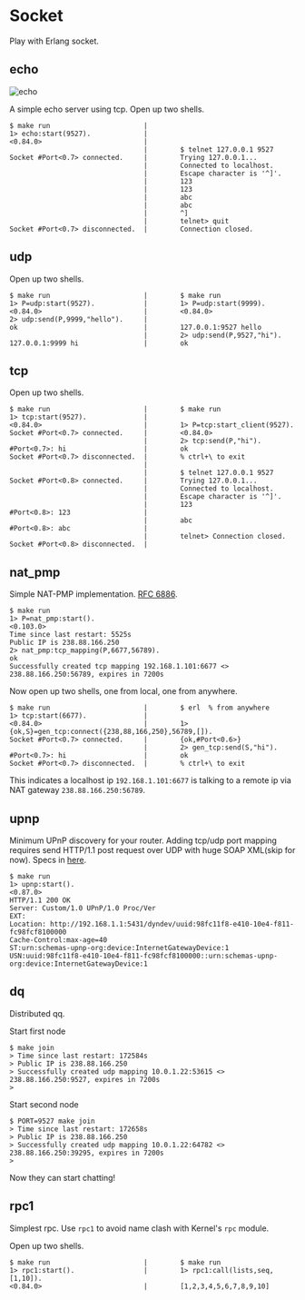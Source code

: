 # Socket

Play with Erlang socket.

## echo

![echo](../assets/echo.gif?raw=true)

A simple echo server using tcp. Open up two shells.

```
$ make run                       |
1> echo:start(9527).             |
<0.84.0>                         |
                                 |        $ telnet 127.0.0.1 9527
Socket #Port<0.7> connected.     |        Trying 127.0.0.1...
                                 |        Connected to localhost.
                                 |        Escape character is '^]'.
                                 |        123
                                 |        123
                                 |        abc
                                 |        abc
                                 |        ^]
                                 |        telnet> quit
Socket #Port<0.7> disconnected.  |        Connection closed.
```

## udp

Open up two shells.

```
$ make run                       |        $ make run
1> P=udp:start(9527).            |        1> P=udp:start(9999).
<0.84.0>                         |        <0.84.0>
2> udp:send(P,9999,"hello").     |
ok                               |        127.0.0.1:9527 hello
                                 |        2> udp:send(P,9527,"hi").
127.0.0.1:9999 hi                |        ok
```

## tcp

Open up two shells.

```
$ make run                       |        $ make run
1> tcp:start(9527).              |
<0.84.0>                         |        1> P=tcp:start_client(9527).
Socket #Port<0.7> connected.     |        <0.84.0>
                                 |        2> tcp:send(P,"hi").
#Port<0.7>: hi                   |        ok
Socket #Port<0.7> disconnected.  |        % ctrl+\ to exit
                                 |
                                 |        $ telnet 127.0.0.1 9527
Socket #Port<0.8> connected.     |        Trying 127.0.0.1...
                                 |        Connected to localhost.
                                 |        Escape character is '^]'.
                                 |        123
#Port<0.8>: 123                  |
                                 |        abc
#Port<0.8>: abc                  |
                                 |        telnet> Connection closed.
Socket #Port<0.8> disconnected.  |
```

## nat_pmp

Simple NAT-PMP implementation. [RFC 6886](https://tools.ietf.org/html/rfc6886).

```
$ make run
1> P=nat_pmp:start().
<0.103.0>
Time since last restart: 5525s
Public IP is 238.88.166.250
2> nat_pmp:tcp_mapping(P,6677,56789).
ok
Successfully created tcp mapping 192.168.1.101:6677 <> 238.88.166.250:56789, expires in 7200s
```

Now open up two shells, one from local, one from anywhere.

```
$ make run                       |        $ erl  % from anywhere
1> tcp:start(6677).              |
<0.84.0>                         |        1> {ok,S}=gen_tcp:connect({238,88,166,250},56789,[]).
Socket #Port<0.7> connected.     |        {ok,#Port<0.6>}
                                 |        2> gen_tcp:send(S,"hi").
#Port<0.7>: hi                   |        ok
Socket #Port<0.7> disconnected.  |        % ctrl+\ to exit
```

This indicates a localhost ip `192.168.1.101:6677` is talking to a remote ip via NAT gateway `238.88.166.250:56789`.

## upnp

Minimum UPnP discovery for your router. Adding tcp/udp port mapping requires send HTTP/1.1 post request over UDP with huge SOAP XML(skip for now). Specs in [here](http://upnp.org/specs/gw/UPnP-gw-WANIPConnection-v1-Service.pdf).

```
$ make run
1> upnp:start().
<0.87.0>
HTTP/1.1 200 OK
Server: Custom/1.0 UPnP/1.0 Proc/Ver
EXT:
Location: http://192.168.1.1:5431/dyndev/uuid:98fc11f8-e410-10e4-f811-fc98fcf8100000
Cache-Control:max-age=40
ST:urn:schemas-upnp-org:device:InternetGatewayDevice:1
USN:uuid:98fc11f8-e410-10e4-f811-fc98fcf8100000::urn:schemas-upnp-org:device:InternetGatewayDevice:1
```

## dq

Distributed qq.

Start first node
```
$ make join
> Time since last restart: 172584s
> Public IP is 238.88.166.250
> Successfully created udp mapping 10.0.1.22:53615 <> 238.88.166.250:9527, expires in 7200s
>
```

Start second node
```
$ PORT=9527 make join
> Time since last restart: 172658s
> Public IP is 238.88.166.250
> Successfully created udp mapping 10.0.1.22:64782 <> 238.88.166.250:39295, expires in 7200s
>
```

Now they can start chatting!

## rpc1

Simplest rpc. Use `rpc1` to avoid name clash with Kernel's `rpc` module.

Open up two shells.

```
$ make run                       |        $ make run
1> rpc1:start().                 |        1> rpc1:call(lists,seq,[1,10]).
<0.84.0>                         |        [1,2,3,4,5,6,7,8,9,10]
```
